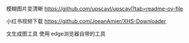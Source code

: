 模糊图片变清晰  https://github.com/upscayl/upscayl?tab=readme-ov-file


小红书视频下载 https://github.com/JoeanAmier/XHS-Downloader


文生成图工具  使用 edge浏览器自带的工具